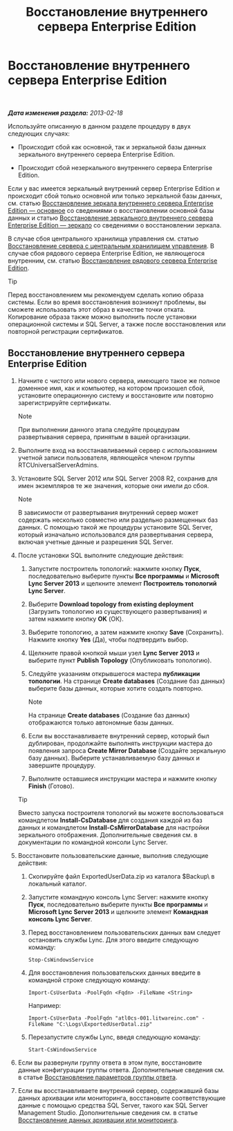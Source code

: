 ﻿---
title: Восстановление внутреннего сервера Enterprise Edition
TOCTitle: Восстановление внутреннего сервера Enterprise Edition
ms:assetid: 1450eb4e-3315-4d02-8f02-6e1791fb1550
ms:mtpsurl: https://technet.microsoft.com/ru-ru/library/Hh202163(v=OCS.15)
ms:contentKeyID: 52058172
ms.date: 05/19/2016
mtps_version: v=OCS.15
ms.translationtype: HT
---

# Восстановление внутреннего сервера Enterprise Edition

 

_**Дата изменения раздела:** 2013-02-18_

Используйте описанную в данном разделе процедуру в двух следующих случаях:

  - Происходит сбой как основной, так и зеркальной базы данных зеркального внутреннего сервера Enterprise Edition.

  - Происходит сбой незеркального внутреннего сервера Enterprise Edition.

Если у вас имеется зеркальный внутренний сервер Enterprise Edition и происходит сбой только основной или только зеркальной базы данных, см. статью [Восстановление зеркала внутреннего сервера Enterprise Edition — основное](lync-server-2013-restoring-a-mirrored-enterprise-edition-back-end-server-primary.md) со сведениями о восстановлении основной базы данных и статью [Восстановление зеркального внутреннего сервера Enterprise Edition — зеркало](lync-server-2013-restoring-a-mirrored-enterprise-edition-back-end-server-mirror.md) со сведениями о восстановлении зеркала.

В случае сбоя центрального хранилища управления см. статью [Восстановление сервера с центральным хранилищем управления](lync-server-2013-restoring-the-server-hosting-the-central-management-store.md). В случае сбоя рядового сервера Enterprise Edition, не являющегося внутренним, см. статью [Восстановление рядового сервера Enterprise Edition](lync-server-2013-restoring-an-enterprise-edition-member-server.md).


> [!TIP]
> Перед восстановлением мы рекомендуем сделать копию образа системы. Если во время восстановления возникнут проблемы, вы сможете использовать этот образ в качестве точки отката. Копирование образа также можно выполнить после установки операционной системы и SQL Server, а также после восстановления или повторной регистрации сертификатов.



## Восстановление внутреннего сервера Enterprise Edition

1.  Начните с чистого или нового сервера, имеющего такое же полное доменное имя, как и компьютер, на котором произошел сбой, установите операционную систему и восстановите или повторно зарегистрируйте сертификаты.
    
    > [!note]  
    > При выполнении данного этапа следуйте процедурам развертывания сервера, принятым в вашей организации.

2.  Выполните вход на восстанавливаемый сервер с использованием учетной записи пользователя, являющейся членом группы RTCUniversalServerAdmins.

3.  Установите SQL Server 2012 или SQL Server 2008 R2, сохранив для имен экземпляров те же значения, которые они имели до сбоя.
    
    > [!note]  
    > В зависимости от развертывания внутренний сервер может содержать несколько совместно или раздельно размещенных баз данных. С помощью такой же процедуры установите SQL Server, который изначально использовался для развертывания сервера, включая учетные данные и разрешения SQL Server.

4.  После установки SQL выполните следующие действия:
    
    1.  Запустите построитель топологий: нажмите кнопку **Пуск**, последовательно выберите пункты **Все программы** и **Microsoft Lync Server 2013** и щелкните элемент **Построитель топологий Lync Server**.
    
    2.  Выберите **Download topology from existing deployment** (Загрузить топологию из существующего развертывания) и затем нажмите кнопку **OK** (ОК).
    
    3.  Выберите топологию, а затем нажмите кнопку **Save** (Сохранить). Нажмите кнопку **Yes** (Да), чтобы подтвердить выбор.
    
    4.  Щелкните правой кнопкой мыши узел **Lync Server 2013** и выберите пункт **Publish Topology** (Опубликовать топологию).
    
    5.  Следуйте указаниям открывшегося мастера **публикации топологии**. На странице **Create databases** (Создание баз данных) выберите базы данных, которые хотите создать повторно.
        
        > [!note]  
        > На странице <strong>Create databases</strong> (Создание баз данных) отображаются только автономные базы данных.    
    6.  Если вы восстанавливаете внутренний сервер, который был дублирован, продолжайте выполнять инструкции мастера до появления запроса **Create Mirror Database** (Создайте зеркальную базу данных). Выберите устанавливаемую базу данных и завершите процедуру.
    
    7.  Выполните оставшиеся инструкции мастера и нажмите кнопку **Finish** (Готово).
    

    > [!TIP]
    > Вместо запуска построителя топологий вы можете воспользоваться командлетом <STRONG>Install-CsDatabase</STRONG> для создания каждой из баз данных и командлетом <STRONG>Install-CsMirrorDatabase</STRONG> для настройки зеркального отображения. Дополнительные сведения см. в документации по командной консоли Lync Server.



5.  Восстановите пользовательские данные, выполнив следующие действия:
    
    1.  Скопируйте файл ExportedUserData.zip из каталога $Backup\\ в локальный каталог.
    
    2.  Запустите командную консоль Lync Server: нажмите кнопку **Пуск**, последовательно выберите пункты **Все программы** и **Microsoft Lync Server 2013** и щелкните элемент **Командная консоль Lync Server**.
    
    3.  Перед восстановлением пользовательских данных вам следует остановить службы Lync. Для этого введите следующую команду:
        
            Stop-CsWindowsService
    
    4.  Для восстановления пользовательских данных введите в командной строке следующую команду:
        
            Import-CsUserData -PoolFqdn <Fqdn> -FileName <String>
        
        Например:
        
            Import-CsUserData -PoolFqdn "atl0cs-001.litwareinc.com" -FileName "C:\Logs\ExportedUserDatal.zip"
    
    5.  Перезапустите службы Lync, введя следующую команду:
        
            Start-CsWindowsService

6.  Если вы развернули группу ответа в этом пуле, восстановите данные конфигурации группы ответа. Дополнительные сведения см. в статье [Восстановление параметров группы ответа](lync-server-2013-restoring-response-group-settings.md).

7.  Если вы восстанавливаете внутренний сервер, содержавший базы данных архивации или мониторинга, восстановите соответствующие данные с помощью средства SQL Server, такого как SQL Server Management Studio. Дополнительные сведения см. в статье [Восстановление данных архивации или мониторинга](lync-server-2013-restoring-monitoring-or-archiving-data.md).

